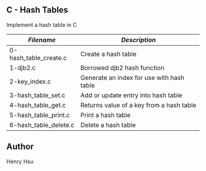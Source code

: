 ## C - Hash Tables

Implement a hash table in C

|        *Filename*        |             *Description*                   |
|--------------------------|---------------------------------------------|
| 0-hash_table_create.c    | Create a hash table                         |
| 1-djb2.c                 | Borrowed djb2 hash function                 |
| 2-key_index.c            | Generate an index for use with hash table   |
| 3-hash_table_set.c       | Add or update entry into hash table         |
| 4-hash_table_get.c       | Returns value of a key from a hash table    |
| 5-hash_table_print.c     | Print a hash table                          |
| 6-hash_table_delete.c    | Delete a hash table                         |


## Author
Henry Hsu
